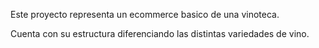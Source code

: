 Este proyecto representa un ecommerce basico de una vinoteca.

Cuenta con su estructura diferenciando las distintas variedades de vino.